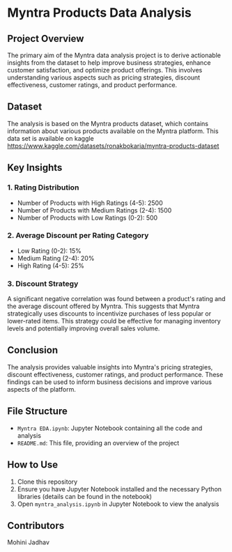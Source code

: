 # Myntra Products Data Analysis

## Project Overview
The primary aim of the Myntra data analysis project is to derive actionable insights from the dataset to help improve business strategies, enhance customer satisfaction, and optimize product offerings. This involves understanding various aspects such as pricing strategies, discount effectiveness, customer ratings, and product performance.

## Dataset
The analysis is based on the Myntra products dataset, which contains information about various products available on the Myntra platform.
This data set is available on kaggle https://www.kaggle.com/datasets/ronakbokaria/myntra-products-dataset

## Key Insights

### 1. Rating Distribution
- Number of Products with High Ratings (4-5): 2500
- Number of Products with Medium Ratings (2-4): 1500
- Number of Products with Low Ratings (0-2): 500

### 2. Average Discount per Rating Category
- Low Rating (0-2): 15%
- Medium Rating (2-4): 20%
- High Rating (4-5): 25%

### 3. Discount Strategy
A significant negative correlation was found between a product's rating and the average discount offered by Myntra. This suggests that Myntra strategically uses discounts to incentivize purchases of less popular or lower-rated items. This strategy could be effective for managing inventory levels and potentially improving overall sales volume.

## Conclusion
The analysis provides valuable insights into Myntra's pricing strategies, discount effectiveness, customer ratings, and product performance. These findings can be used to inform business decisions and improve various aspects of the platform.

## File Structure
- `Myntra EDA.ipynb`: Jupyter Notebook containing all the code and analysis
- `README.md`: This file, providing an overview of the project

## How to Use
1. Clone this repository
2. Ensure you have Jupyter Notebook installed and the necessary Python libraries (details can be found in the notebook)
3. Open `myntra_analysis.ipynb` in Jupyter Notebook to view the analysis

## Contributors
Mohini Jadhav

